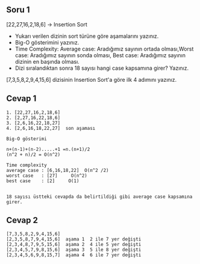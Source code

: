 ## Soru 1 
[22,27,16,2,18,6] -> Insertion Sort

* Yukarı verilen dizinin sort türüne göre aşamalarını yazınız.
* Big-O gösterimini yazınız.
* Time Complexity: Average case: Aradığımız sayının ortada olması,Worst case: Aradığımız sayının sonda olması, Best case: Aradığımız sayının dizinin en başında olması.
* Dizi sıralandıktan sonra 18 sayısı hangi case kapsamına girer? Yazınız.


[7,3,5,8,2,9,4,15,6] dizisinin Insertion Sort'a göre ilk 4 adımını yazınız.

## Cevap 1
```
1. [22,27,16,2,18,6]
2. [2,27,16,22,18,6]
3. [2,6,16,22,18,27]
4. [2,6,16,18,22,27]  son aşaması

Big-O gösterimi

n+(n-1)+(n-2).....+1 =n.(n+1)/2 
(n^2 + n)/2 = O(n^2)

Time complexity
average case : [6,16,18,22]  O(n^2 /2)
worst case   : [27]     O(n^2)
best case    : [2]     O(1)


18 sayısı üstteki cevapda da belirtildiği gibi average case kapsamına girer.

```

## Cevap 2
```
[7,3,5,8,2,9,4,15,6]
[2,3,5,8,7,9,4,15,6]  aşama 1  2 ile 7 yer değişti
[2,3,4,8,7,9,5,15,6]  aşama 2  4 ile 5 yer değişti
[2,3,4,5,7,9,8,15,6]  aşama 3  5 ile 8 yer değişti
[2,3,4,5,6,9,8,15,7]  aşama 4  6 ile 7 yer değişti
```
